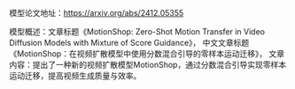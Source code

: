 模型论文地址：https://arxiv.org/abs/2412.05355

模型概述：文章标题《MotionShop: Zero-Shot Motion Transfer in Video Diffusion Models with Mixture of Score Guidance》，
中文文章标题《MotionShop：在视频扩散模型中使用分数混合引导的零样本运动迁移》，
文章内容：提出了一种新的视频扩散模型MotionShop，通过分数混合引导实现零样本运动迁移，提高视频生成质量与效率。
